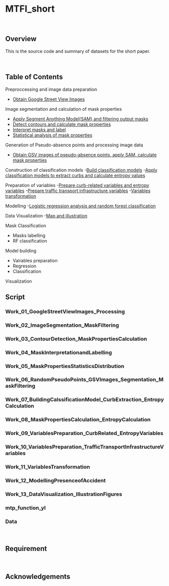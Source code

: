 # MTFI_short

$~~~~~~~~~~~~~~~~~~~~~~~~~~~~~~~~~~~~~~~~~~~~~~~~~~~~~~~~~~~~~~~~~~~~~~~~~~~~~~~~~~~~~~~~~~~$

## Overview
This is the source code and summary of datasets for the short paper.

$~~~~~~~~~~~~~~~~~~~~~~~~~~~~~~~~~~~~~~~~~~~~~~~~~~~~~~~~~~~~~~~~~~~~~~~~~~~~~~~~~~~~~~~~~~~$


## Table of Contents
Preproccessing and image data preparation
- [Obtain Google Street View Images](#work_01_googlestreetviewimages_processing) 
  
Image segmentation and calculation of mask properties
- [Apply Segment Anything Model(SAM) and filtering output masks](#work_02_imagesegmentation_maskfiltering)
- [Detect contours and calculate mask properties](#work_03_contourdetection_maskpropertiescalculation)
- [Interpret masks and label](#work_04_maskinterpretationandlabelling)
- [Statistical analysis of mask properties](#work_05_maskpropertiesstatisticsdistribution)

Generation of Pseudo-absence points and processing image data
- [Obtain GSV images of pseudo-absence points, apply SAM, calculate mask properties](#work_06_randompseudopoints_gsvimages_segmentation_maskfiltering)

Construction of classification models
-[Build classification models](#work_07_buildingclassificationmodel_curbextraction_entropycalculation)
-[Apply classification models to extract curbs and calculate entropy values](#work_08_maskpropertiescalculation_entropycalculation)

Preparation of variables
-[Prepare curb-related variables and entropy variables](#work_09_variablespreparation_curbrelated_entropyvariables)
-[Prepare traffic transport infrastructure variables](#Work_10_VariablesPreparation_TrafficTransportInfrastructureVariables)
-[Variables transformation](#Work_11_VariablesTransformation)



Modelling
-[Logistic regression analysis and random forest classification](#Work_12_ModellingPresenceofAccident)

Data Visualization
-[Map and illustration](#Work_13_DataVisualization_IllustrationFigures)

Mask Classification
- Masks labelling
- RF classification

Model building
- Vairables preparation
- Regression
- Classification


Visualization





## Script


### Work_01_GoogleStreetViewImages_Processing



### Work_02_ImageSegmentation_MaskFiltering
### Work_03_ContourDetection_MaskPropertiesCalculation
### Work_04_MaskInterpretationandLabelling
### Work_05_MaskPropertiesStatisticsDistribution

### Work_06_RandomPseudoPoints_GSVImages_Segmentation_MaskFiltering

### Work_07_BuildingCalssificationModel_CurbExtraction_EntropyCalculation
### Work_08_MaskPropertiesCalculation_EntropyCalculation

### Work_09_VariablesPreparation_CurbRelated_EntropyVariables
### Work_10_VariablesPreparation_TrafficTransportInfrastructureVariables
### Work_11_VariablesTransformation

### Work_12_ModellingPresenceofAccident

### Work_13_DataVisualization_IllustrationFigures

### mtp_function_yl


### Data






$~~~~~~~~~~~~~~~~~~~~~~~~~~~~~~~~~~~~~~~~~~~~~~~~~~~~~~~~~~~~~~~~~~~~~~~~~~~~~~~~~~~~~~~~~~~$

## Requirement



$~~~~~~~~~~~~~~~~~~~~~~~~~~~~~~~~~~~~~~~~~~~~~~~~~~~~~~~~~~~~~~~~~~~~~~~~~~~~~~~~~~~~~~~~~~~$

## Acknowledgements

